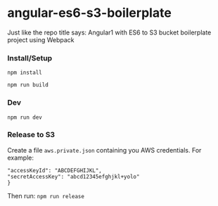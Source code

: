 # angular-es6-s3-boilerplate
Just like the repo title says: Angular1 with ES6 to S3 bucket boilerplate project using Webpack

### Install/Setup
`npm install`

`npm run build`

### Dev
`npm run dev`

### Release to S3
Create a file `aws.private.json` containing you AWS credentials. For example:

```{
"accessKeyId": "ABCDEFGHIJKL",
"secretAccessKey": "abcd12345efghjkl+yolo"
}
```
Then run:
`npm run release`
